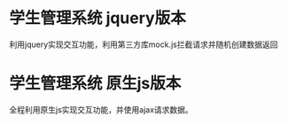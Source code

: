 # 学生管理系统 jquery版本
利用jquery实现交互功能，利用第三方库mock.js拦截请求并随机创建数据返回
# 学生管理系统 原生js版本
全程利用原生js实现交互功能，并使用ajax请求数据。
